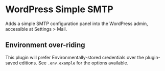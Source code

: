 # WordPress Simple SMTP
Adds a simple SMTP configuration panel into the WordPress admin, accessible at
Settings > Mail.

## Environment over-riding
This plugin will prefer Environmentally-stored credentials over the plugin-saved
editions. See `.env.example` for the options available.